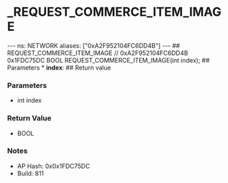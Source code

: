 # _REQUEST_COMMERCE_ITEM_IMAGE

--- ns: NETWORK aliases: ["0xA2F952104FC6DD4B"] --- ## REQUEST_COMMERCE_ITEM_IMAGE  // 0xA2F952104FC6DD4B 0x1FDC75DC BOOL REQUEST_COMMERCE_ITEM_IMAGE(int index);   ## Parameters * **index**:  ## Return value

### Parameters
* int index

### Return Value
* BOOL

### Notes
* AP Hash: 0x0x1FDC75DC
* Build: 811

